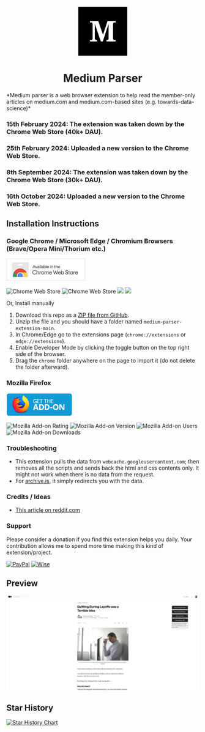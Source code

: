 <p align="center">
  <img src="./chrome/img/icon128.jpg" />
</p>

<h1 align="center">Medium Parser</h1>
*Medium parser is a web browser extension to help read the member-only articles on medium.com and medium.com-based sites (e.g. towards-data-science)*

### 15th February 2024: The extension was taken down by the Chrome Web Store (40k+ DAU).
### 25th February 2024: Uploaded a new version to the Chrome Web Store.
### 8th September 2024: The extension was taken down by the Chrome Web Store (30k+ DAU).
### 16th October 2024: Uploaded a new version to the Chrome Web Store.

## Installation Instructions
### Google Chrome / Microsoft Edge / Chromium Browsers (Brave/Opera Mini/Thorium etc.)
[![Download from Chrome Web store](chrome/img/chrome.png)](https://chromewebstore.google.com/detail/medium-parser/elgmajanahbjpbcljflifdnnmpodfiij) 

![Chrome Web Store](https://img.shields.io/chrome-web-store/rating-count/elgmajanahbjpbcljflifdnnmpodfiij)
![Chrome Web Store](https://img.shields.io/chrome-web-store/rating/elgmajanahbjpbcljflifdnnmpodfiij)
![](https://img.shields.io/chrome-web-store/v/elgmajanahbjpbcljflifdnnmpodfiij.svg?style=flat-square)
![](https://img.shields.io/chrome-web-store/d/elgmajanahbjpbcljflifdnnmpodfiij.svg?style=flat-square)

Or, Install manually
1. Download this repo as a [ZIP file from GitHub](https://github.com/Xatta-Trone/medium-parser-extension/archive/refs/heads/main.zip).
1. Unzip the file and you should have a folder named `medium-parser-extension-main`.
1. In Chrome/Edge go to the extensions page (`chrome://extensions` or `edge://extensions`).
1. Enable Developer Mode by clicking the toggle button on the top right side of the browser.
1. Drag the `chrome` folder anywhere on the page to import it (do not delete the folder afterward).


### Mozilla Firefox
[![Download from mozilla add-ons](chrome/img/firefox.png)](https://addons.mozilla.org/addon/medium-parser/) 

![Mozilla Add-on Rating](https://img.shields.io/amo/rating/medium-parser) 
![Mozilla Add-on Version](https://img.shields.io/amo/v/medium-parser)
![Mozilla Add-on Users](https://img.shields.io/amo/users/medium-parser)
![Mozilla Add-on Downloads](https://img.shields.io/amo/dw/medium-parser)



### Troubleshooting
* This extension pulls the data from `webcache.googleusercontent.com`; then removes all the scripts and sends back the html and css contents only. It might not work when there is no data from the request. 
* For [archive.is](https://archive.is/), it simply redirects you with the data. 

### Credits / Ideas
*  [This article on reddit.com](https://www.reddit.com/r/ChatGPT/comments/138jt64/you_can_read_medium_articles_for_free_using_bing/)

### Support 
Please consider a donation if you find this extension helps you daily.
Your contribution allows me to spend more time making this kind of extension/project.

[![PayPal](https://img.shields.io/badge/PayPal-00457C?style=for-the-badge&logo=paypal&logoColor=white)](https://www.paypal.com/paypalme/imonzurul?country.x=US&locale.x=en_US) 
[![Wise](https://img.shields.io/badge/Wise-394e79?style=for-the-badge&logo=wise&logoColor=00B9FF)](https://wise.com/pay/me/mdmonzuruli4)

## Preview
<p align="center">
  <img src="./chrome/img/sample2.png" />
</p>

## Star History

[![Star History Chart](https://api.star-history.com/svg?repos=Xatta-Trone/medium-parser-extension&type=Date)](https://star-history.com/#Xatta-Trone/medium-parser-extension&Date)


